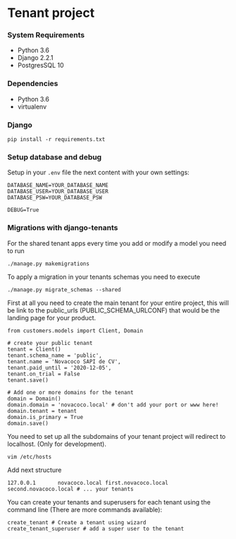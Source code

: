 # Tenant project

### System Requirements

- Python 3.6
- Django 2.2.1
- PostgresSQL 10

### Dependencies

- Python 3.6
- virtualenv

### Django

    pip install -r requirements.txt

### Setup database and debug

Setup in your `.env` file the next content with your own settings:

    DATABASE_NAME=YOUR_DATABASE_NAME
    DATABASE_USER=YOUR_DATABASE_USER
    DATABASE_PSW=YOUR_DATABASE_PSW

    DEBUG=True

### Migrations with django-tenants

For the shared tenant apps every time you add or modify a model you need to run

    ./manage.py makemigrations

To apply a migration in your tenants schemas you need to execute

    ./manage.py migrate_schemas --shared


First at all you need to create the main tenant for your entire project, this will be link to the public_urls (PUBLIC_SCHEMA_URLCONF) that would be the landing page for your product.

    from customers.models import Client, Domain

    # create your public tenant
    tenant = Client()
    tenant.schema_name = 'public',
    tenant.name = 'Novacoco SAPI de CV',
    tenant.paid_until = '2020-12-05',
    tenant.on_trial = False
    tenant.save()

    # Add one or more domains for the tenant
    domain = Domain()
    domain.domain = 'novacoco.local' # don't add your port or www here!
    domain.tenant = tenant
    domain.is_primary = True
    domain.save()

You need to set up all the subdomains of your tenant project will redirect to localhost. (Only for development).

    vim /etc/hosts

Add next structure 

    127.0.0.1       novacoco.local first.novacoco.local second.novacoco.local # ... your tenants

You can create your tenants and superusers for each tenant using the command line (There are more commands available):

    create_tenant # Create a tenant using wizard
    create_tenant_superuser # add a super user to the tenant
    